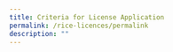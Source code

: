 ```yaml
---
title: Criteria for License Application
permalink: /rice-licences/permalink
description: ""
---
```

